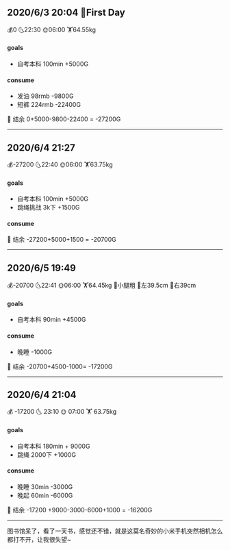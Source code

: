 ## 2020/6/3 20:04  🚩First Day 

💰0        🌜22:30        🌞06:00        🏋64.55kg        



#### goals

- 自考本科 100min  +5000G



#### consume

- 发油 98rmb  -9800G
- 短裤 224rmb -22400G

💸 结余 0+5000-9800-22400 = -27200G

------

## 2020/6/4 21:27 

💰-27200        🌜22:40        🌞06:00        🏋63.75kg       



#### goals

- 自考本科 100min  +5000G
- 跳绳挑战 3k下  +1500G



#### consume



💸 结余 -27200+5000+1500 = -20700G

------





## 2020/6/5 19:49 

💰-20700       🌜22:41       🌞06:00        🏋64.45kg        🦵小腿粗  🍗左39.5cm  🍗右39cm



#### goals

- 自考本科 90min  +4500G



#### consume

- 晚睡 -1000G

💸 结余 -20700+4500-1000= -17200G

------





## 2020/6/4 21:04  

💰 -17200    🌜  23:10    🌞 07:00   🏋 63.75kg     



#### goals

- 自考本科 180min  + 9000G
- 跳绳 2000下 +1000G



#### consume

- 晚睡 30min   -3000G
- 晚起 60min   -6000G

💸 结余  -17200 +9000-3000-6000+1000 = -16200G

------



图书馆呆了，看了一天书，感觉还不错，就是这莫名奇妙的小米手机突然相机怎么都打不开，让我很失望~






